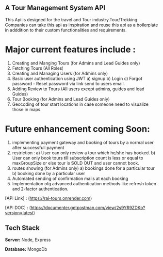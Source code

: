 
## A Tour Management System API 

This Api is designed for the travel and Tour industry.Tour/Trekking Companies can take this api as inspiration and reuse this api as a boilerplate in adddition to their custom functionalities and requirements.

# Major current features include :

1. Creating and Manging Tours (for Admins and Lead Guides only)
2. Fetching Tours (All Roles)
3. Creating and Managing Users (for Admins only)
4. Basic user authentication using JWT
   a) signup
   b) Login
   c) Forgot password - Reset password via link send to users email.
6. Adding Review to Tours (All users except admins, guides and lead Guides)
7. Tour Booking (for Admins and Lead Guides only)
8. Geocoding of tour start locations in case someone need to visualize those in maps.

# Future enhancement coming Soon:
1. implementing payment gateway and booking of tours by a normal user after successfull payment
2. restriction :
   a) User can only review a tour which he/she has booked.
   b) User can only book tours till subscription count is less or equal to maxGroupSize or else tour is SOLD OUT and user cannot book.
4. routes showing (for Admins only)
   a) bookings done for a particular tour
   b) booking done by a particular user
5. Automated sending of confirmation mails at each booking
6. Implementation ofg advanced authentication methods like refresh token and 2-factor authentication.

[API Link] : (https://raj-tours.onrender.com)

[API DOC] : (https://documenter.getpostman.com/view/2s9YR9ZDKo?version=latest)

## Tech Stack

**Server:** Node, Express

**Database:** MongoDb

